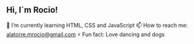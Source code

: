 ## Hi, I´m Rocio!

🌱 I’m currently learning HTML, CSS and JavaScript
📫 How to reach me: alatorre.mrocio@gmail.com
⚡ Fun fact: Love dancing and dogs

